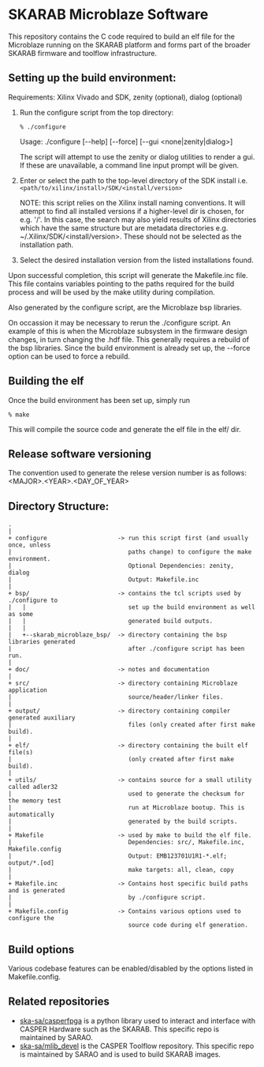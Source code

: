 # SKARAB Microblaze Software

This repository contains the C code required to build an elf file for the Microblaze
running on the SKARAB platform and forms part of the broader SKARAB firmware and
toolflow infrastructure.

## Setting up the build environment:

Requirements: Xilinx Vivado and SDK, zenity (optional), dialog (optional)

1.  Run the configure script from the top directory:

    `% ./configure`

    Usage: ./configure [--help] [--force] [--gui <none|zenity|dialog>]

	  The script will attempt to use the zenity or dialog utilities to render a gui. If
	  these are unavailable, a command line input prompt will be given.

2.  Enter or select the path to the top-level directory of the SDK install i.e.`<path/to/xilinx/install>/SDK/<install/version>`

	  NOTE: this script relies on the Xilinx install naming conventions. It will attempt to
	  find all installed versions if a higher-level dir is chosen, for e.g. '/'. In this
	  case, the search may also yield results of Xilinx directories which have the same
	  structure but are metadata directories e.g.  ~/.Xilinx/SDK/<install/version>.  These
	  should not be selected as the installation path.

3.  Select the desired installation version from the listed installations found.

Upon successful completion, this script will generate the Makefile.inc file. This
file contains variables pointing to the paths required for the build process and
will be used by the make utility during compilation.

Also generated by the configure script, are the Microblaze bsp libraries.

On occassion it may be necessary to rerun the ./configure script. An example of this
is when the Microblaze subsystem in the firmware design changes, in turn changing the
.hdf file. This generally requires a rebuild of the bsp libraries.  Since the build
environment is already set up, the --force option can be used to force a rebuild.


## Building the elf

Once the build environment has been set up, simply run

    % make

This will compile the source code and generate the elf file in the elf/ dir.

## Release software versioning

The convention used to generate the relese version number is as follows:
\<MAJOR\>.\<YEAR\>.\<DAY\_OF\_YEAR\>

## Directory Structure:
```
.
|
+ configure                    -> run this script first (and usually once, unless
|                                 paths change) to configure the make environment.
|                                 Optional Dependencies: zenity, dialog
|                                 Output: Makefile.inc
|
+ bsp/                         -> contains the tcl scripts used by ./configure to
|   |                             set up the build environment as well as some
|   |                             generated build outputs.
|   |
|   +--skarab_microblaze_bsp/  -> directory containing the bsp libraries generated
|                                 after ./configure script has been run.
|
+ doc/                         -> notes and documentation
|
+ src/                         -> directory containing Microblaze application
|                                 source/header/linker files.
|
+ output/                      -> directory containing compiler generated auxiliary
|                                 files (only created after first make build).
|
+ elf/                         -> directory containing the built elf file(s)
|                                 (only created after first make build).
|
+ utils/                       -> contains source for a small utility called adler32
|                                 used to generate the checksum for the memory test
|                                 run at Microblaze bootup. This is automatically
|                                 generated by the build scripts.
|
+ Makefile                     -> used by make to build the elf file.
|                                 Dependencies: src/, Makefile.inc, Makefile.config
|                                 Output: EMB123701U1R1-*.elf; output/*.[od]
|                                 make targets: all, clean, copy
|
+ Makefile.inc                 -> Contains host specific build paths and is generated
|                                 by ./configure script.
|
+ Makefile.config              -> Contains various options used to configure the
                                  source code during elf generation.
```

## Build options

Various codebase features can be enabled/disabled by the options listed in
Makefile.config.


## Related repositories

* [ska-sa/casperfpga](https://github.com/ska-sa/casperfpga) is a python library used to interact and interface with CASPER Hardware such as the SKARAB. This specific repo is maintained by SARAO.
* [ska-sa/mlib_devel](https://github.com/ska-sa/mlib_devel) is the CASPER Toolflow repository. This specific repo is maintained by SARAO and is used to build SKARAB images.

